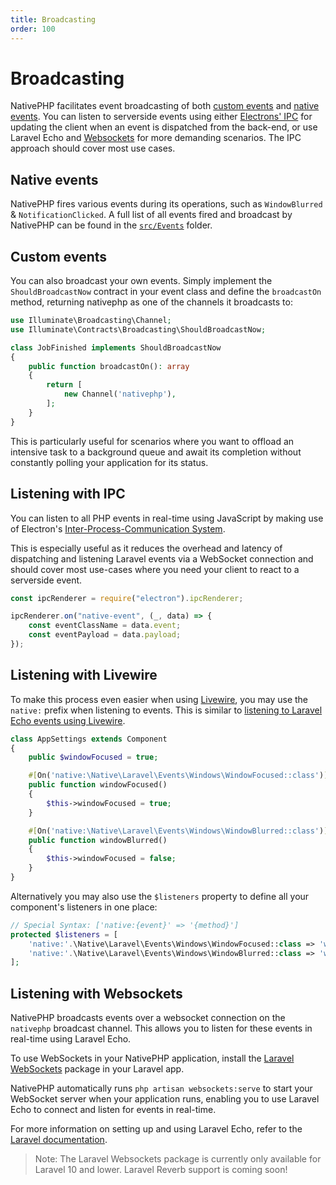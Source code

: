 ```yaml
---
title: Broadcasting
order: 100
---
```


# Broadcasting

NativePHP facilitates event broadcasting of both [custom events](#custom-events) and [native events](#native-events). You can listen to serverside events using either [Electrons' IPC](#javascript) for updating the client when an event is dispatched from the back-end, or use Laravel Echo and [Websockets](#websockets) for more demanding scenarios. The IPC approach should cover most use cases.

## Native events

NativePHP fires various events during its operations, such as `WindowBlurred` & `NotificationClicked`. A full list of all events fired and broadcast by NativePHP can be found in the
[`src/Events`](https://github.com/nativephp/laravel/tree/main/src/Events) folder.

## Custom events

You can also broadcast your own events. Simply implement the `ShouldBroadcastNow` contract in your event class and define the `broadcastOn` method, returning nativephp as one of the channels it broadcasts to:

```php
use Illuminate\Broadcasting\Channel;
use Illuminate\Contracts\Broadcasting\ShouldBroadcastNow;

class JobFinished implements ShouldBroadcastNow
{
    public function broadcastOn(): array
    {
        return [
            new Channel('nativephp'),
        ];
    }
}
```

This is particularly useful for scenarios where you want to offload an intensive task to a background queue and await its completion without constantly polling your application for its status.

## Listening with IPC

You can listen to all PHP events in real-time using JavaScript by making use of Electron's [Inter-Process-Communication System](https://electronjs.org/docs/latest/api/ipc-renderer).

This is especially useful as it reduces the overhead and latency of dispatching and listening Laravel events via a WebSocket connection and should cover most use-cases where you need your client to react to a serverside event.

```js
const ipcRenderer = require("electron").ipcRenderer;

ipcRenderer.on("native-event", (_, data) => {
    const eventClassName = data.event;
    const eventPayload = data.payload;
});
```

## Listening with Livewire

To make this process even easier when using [Livewire](https://livewire.laravel.com), you may use the `native:` prefix when listening to events. This is similar to [listening to Laravel Echo events using Livewire](https://livewire.laravel.com/docs/events#real-time-events-using-laravel-echo).

```php
class AppSettings extends Component
{
    public $windowFocused = true;

    #[On('native:\Native\Laravel\Events\Windows\WindowFocused::class')]
    public function windowFocused()
    {
        $this->windowFocused = true;
    }

    #[On('native:\Native\Laravel\Events\Windows\WindowBlurred::class')]
    public function windowBlurred()
    {
        $this->windowFocused = false;
    }
}
```

Alternatively you may also use the `$listeners` property to define all your component's listeners in one place:

```php
// Special Syntax: ['native:{event}' => '{method}']
protected $listeners = [
    'native:'.\Native\Laravel\Events\Windows\WindowFocused::class => 'windowFocused',
    'native:'.\Native\Laravel\Events\Windows\WindowBlurred::class => 'windowBlurred',
];
```

## Listening with Websockets

NativePHP broadcasts events over a websocket connection on the `nativephp` broadcast channel.
This allows you to listen for these events in real-time using Laravel Echo.

To use WebSockets in your NativePHP application, install the [Laravel WebSockets](https://beyondco.de/docs/laravel-websockets) package in your Laravel app.

NativePHP automatically runs `php artisan websockets:serve` to start your WebSocket server when your application runs, enabling you to use Laravel Echo to connect and listen for events in real-time.

For more information on setting up and using Laravel Echo, refer to the [Laravel documentation](https://laravel.com/docs/11.x/broadcasting#client-side-installation).

> Note: The Laravel Websockets package is currently only available for Laravel 10 and lower.
> Laravel Reverb support is coming soon!
